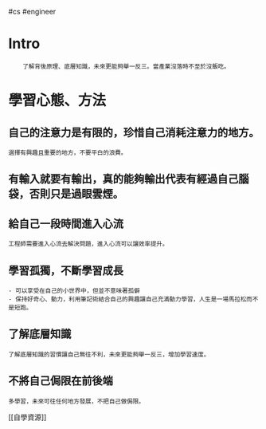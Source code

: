 #cs #engineer 

# Intro
		了解背後原理、底層知識，未來更能夠舉一反三。當產業沒落時不至於沒飯吃。

# 學習心態、方法
## 自己的注意力是有限的，珍惜自己消耗注意力的地方。
	選擇有興趣且重要的地方，不要平白的浪費。

## 有輸入就要有輸出，真的能夠輸出代表有經過自己腦袋，否則只是過眼雲煙。

## 給自己一段時間進入心流
	工程師需要進入心流去解決問題，進入心流可以讓效率提升。

## 學習孤獨，不斷學習成長
	- 可以享受在自己的小世界中，但並不意味著孤僻
	- 保持好奇心、動力，利用筆記術結合自己的興趣讓自己充滿動力學習，人生是一場馬拉松而不是短跑。

## 了解底層知識
	了解底層知識的習慣讓自己無往不利，未來更能夠舉一反三，增加學習速度。

## 不將自己侷限在前後端
	多學習，未來可往任何地方發展，不把自己做侷限。

[[自學資源]]